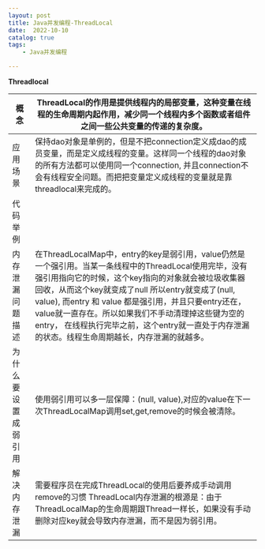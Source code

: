 ```yaml
---
layout: post
title: Java并发编程-ThreadLocal
date:  2022-10-10
catalog: true
tags:
    - Java并发编程

---
```




**Threadlocal**

| 概念                 | ThreadLocal的作用是提供线程内的局部变量，这种变量在线程的生命周期内起作用，减少同一个线程内多个函数或者组件之间一些公共变量的传递的复杂度。 |
| -------------------- | ------------------------------------------------------------ |
| 应用场景             | 保持dao对象是单例的，但是不把connection定义成dao的成员变量，而是定义成线程的变量。这样同一个线程的dao对象的所有方法都可以使用同一个connection, 并且connection不会有线程安全问题。而把把变量定义成线程的变量就是靠threadlocal来完成的。 |
| 代码举例             |                                                              |
| 内存泄漏   问题描述  | 在ThreadLocalMap中，entry的key是弱引用，value仍然是一个强引用。当某一条线程中的ThreadLocal使用完毕，没有强引用指向它的时候，这个key指向的对象就会被垃圾收集器回收，从而这个key就变成了null   所以entry就变成了(null,  value), 而entry 和 value 都是强引用，并且只要entry还在，value就一直存在。所以如果我们不手动清理掉这些键为空的entry， 在线程执行完毕之前，这个entry就一直处于内存泄漏的状态。线程生命周期越长，内存泄漏的就越多。 |
| 为什么要设置成弱引用 | 使用弱引用可以多一层保障：(null, value),对应的value在下一次ThreadLocalMap调用set,get,remove的时候会被清除。 |
| 解决内存泄漏         | 需要程序员在完成ThreadLocal的使用后要养成手动调用remove的习惯   ThreadLocal内存泄漏的根源是：由于ThreadLocalMap的生命周期跟Thread一样长，如果没有手动删除对应key就会导致内存泄漏，而不是因为弱引用。 |









